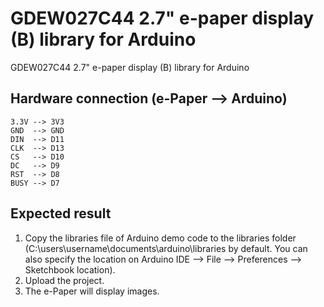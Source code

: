 # GDEW027C44 2.7" e-paper display (B) library for Arduino
GDEW027C44 2.7" e-paper display (B) library for Arduino
## Hardware connection (e-Paper --> Arduino)
    3.3V --> 3V3
    GND  --> GND
    DIN  --> D11
    CLK  --> D13
    CS   --> D10
    DC   --> D9
    RST  --> D8
    BUSY --> D7
## Expected result
1.  Copy the libraries file of Arduino demo code to the libraries folder 
    (C:\users\username\documents\arduino\libraries by default. You can also 
    specify the location on 
    Arduino IDE --> File --> Preferences --> Sketchbook location).
2.  Upload the project.
3.  The e-Paper will display images.

